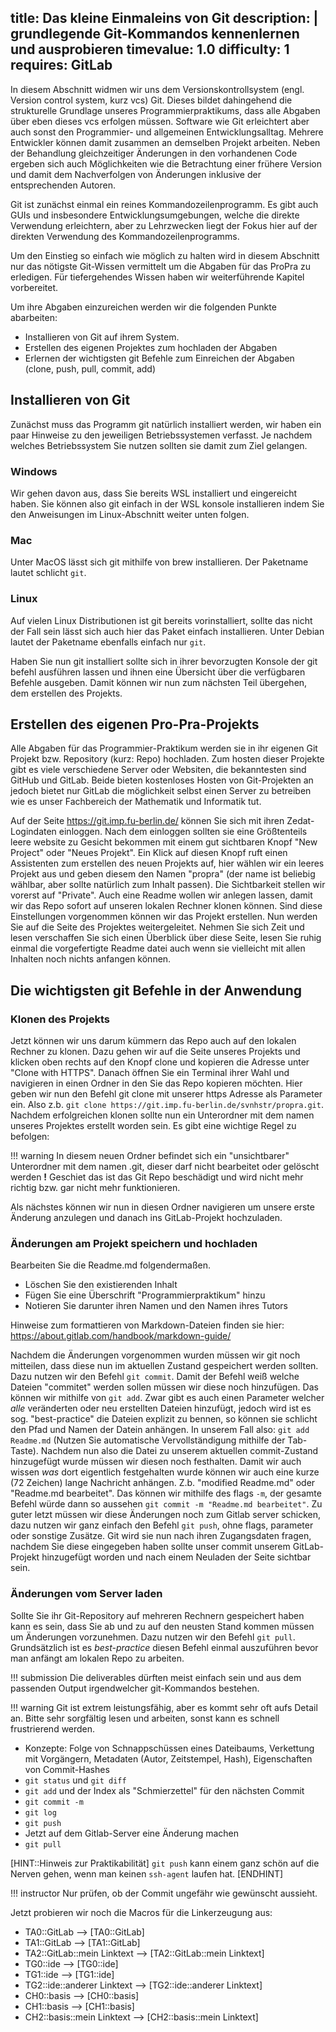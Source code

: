 title: Das kleine Einmaleins von Git
description: |
  grundlegende Git-Kommandos kennenlernen und ausprobieren
timevalue: 1.0
difficulty: 1
requires: GitLab
---

In diesem Abschnitt widmen wir uns dem Versionskontrollsystem (engl. Version control
system, kurz vcs) Git. Dieses bildet dahingehend die strukturelle Grundlage unseres
Programmierpraktikums, dass alle Abgaben über eben dieses vcs erfolgen müssen.
Software wie Git erleichtert aber auch sonst den Programmier- und allgemeinen
Entwicklungsalltag. Mehrere Entwickler können damit zusammen an demselben Projekt
arbeiten. Neben der Behandlung gleichzeitiger Änderungen in den vorhandenen Code
ergeben sich auch Möglichkeiten wie die Betrachtung einer frühere Version und damit dem
Nachverfolgen von Änderungen inklusive der entsprechenden Autoren.

Git ist zunächst einmal ein reines Kommandozeilenprogramm. Es gibt auch GUIs und insbesondere
Entwicklungsumgebungen, welche die direkte Verwendung erleichtern, aber zu Lehrzwecken liegt
der Fokus hier auf der direkten Verwendung des Kommandozeilenprogramms.

<!--Als Server gibt es inzwischen viele bekannte, größtenteils kostenlose, Websites wie z.B. GitHub, GitLab, GitTea oder BitBucket.-->

Um den Einstieg so einfach wie möglich zu halten wird in diesem Abschnitt nur das nötigste Git-Wissen vermittelt um die Abgaben für das ProPra zu erledigen. Für tiefergehendes Wissen haben wir weiterführende Kapitel vorbereitet.

Um ihre Abgaben einzureichen werden wir die folgenden Punkte abarbeiten:

- Installieren von Git auf ihrem System.
- Erstellen des eigenen Projektes zum hochladen der Abgaben
- Erlernen der wichtigsten git Befehle zum Einreichen der Abgaben (clone, push, pull, commit, add)

## Installieren von Git

Zunächst muss das Programm git natürlich installiert werden, wir haben ein paar Hinweise zu den jeweiligen Betriebssystemen verfasst. Je nachdem welches Betriebssystem Sie nutzen sollten sie damit zum Ziel gelangen.

### Windows

Wir gehen davon aus, dass Sie bereits WSL installiert und eingereicht haben. Sie können also git einfach in der WSL konsole installieren indem Sie den Anweisungen im Linux-Abschnitt weiter unten folgen.

### Mac
Unter MacOS lässt sich git mithilfe von brew installieren. Der Paketname lautet schlicht `git`.

### Linux
Auf vielen Linux Distributionen ist git bereits vorinstalliert, sollte das nicht der Fall sein lässt sich auch hier das Paket einfach installieren. Unter Debian lautet der Paketname ebenfalls einfach nur `git`.

Haben Sie nun git installiert sollte sich in ihrer bevorzugten Konsole der git befehl ausführen lassen und ihnen eine Übersicht über die verfügbaren Befehle ausgeben. Damit können wir nun zum nächsten Teil übergehen, dem erstellen des Projekts.

## Erstellen des eigenen Pro-Pra-Projekts

<!-- Diser abschnitt ist Uni-spezifisch und muss ggf. angepasst werden falls das ProPra an anderen Unis gelehrt wird -->

Alle Abgaben für das Programmier-Praktikum werden sie in ihr eigenen Git Projekt bzw. Repository (kurz: Repo) hochladen. Zum hosten dieser Projekte gibt es viele verschiedene Server oder Websiten, die bekanntesten sind GitHub und GitLab. Beide bieten kostenloses Hosten von Git-Projekten an jedoch bietet nur GitLab die möglichkeit selbst einen Server zu betreiben wie es unser Fachbereich der Mathematik und Informatik tut.

Auf der Seite https://git.imp.fu-berlin.de/ können Sie sich mit ihren Zedat-Logindaten einloggen. 
Nach dem einloggen sollten sie eine Größtenteils leere website zu Gesicht bekommen mit einem gut sichtbaren Knopf "New Project" oder "Neues Projekt".
Ein Klick auf diesen Knopf ruft einen Assistenten zum erstellen des neuen Projekts auf, hier wählen wir ein leeres Projekt aus und geben diesem den Namen "propra" (der name ist beliebig wählbar, aber sollte natürlich zum Inhalt passen). Die Sichtbarkeit stellen wir vorerst auf "Private". Auch eine Readme wollen wir anlegen lassen, damit wir das Repo sofort auf unseren lokalen Rechner klonen können.
Sind diese Einstellungen vorgenommen können wir das Projekt erstellen.
Nun werden Sie auf die Seite des Projektes weitergeleitet. Nehmen Sie sich Zeit und lesen verschaffen Sie sich einen Überblick über diese Seite, lesen Sie ruhig einmal die vorgefertigte Readme datei auch wenn sie vielleicht mit allen Inhalten noch nichts anfangen können.
<!-- nicht sicher ob das sinnvoll ist. ggf einfach weglassen -->

## Die wichtigsten git Befehle in der Anwendung

### Klonen des Projekts
Jetzt können wir uns darum kümmern das Repo auch auf den lokalen Rechner zu klonen.
Dazu gehen wir auf die Seite unseres Projekts und klicken oben rechts auf den Knopf clone und kopieren die Adresse unter "Clone with HTTPS".
Danach öffnen Sie ein Terminal ihrer Wahl und navigieren in einen Ordner in den Sie das Repo kopieren möchten.
Hier geben wir nun den Befehl git clone mit unserer https Adresse als Parameter ein. Also z.b. `git clone https://git.imp.fu-berlin.de/svnhstr/propra.git`.
Nachdem erfolgreichen klonen sollte nun ein Unterordner mit dem namen unseres Projektes erstellt worden sein.
Es gibt eine wichtige Regel zu befolgen:

!!! warning
    In diesem neuen Ordner befindet sich ein "unsichtbarer" Unterordner mit dem namen .git, dieser darf nicht bearbeitet oder gelöscht werden **!** Geschiet das ist das Git Repo beschädigt und wird nicht mehr richtig bzw. gar nicht mehr funktionieren.

Als nächstes können wir nun in diesen Ordner navigieren um unsere erste Änderung anzulegen und danach ins GitLab-Projekt hochzuladen.

### Änderungen am Projekt speichern und hochladen

Bearbeiten Sie die Readme.md folgendermaßen.

- Löschen Sie den existierenden Inhalt
- Fügen Sie eine Überschrift "Programmierpraktikum" hinzu
- Notieren Sie darunter ihren Namen und den Namen ihres Tutors

Hinweise zum formattieren von Markdown-Dateien finden sie hier: https://about.gitlab.com/handbook/markdown-guide/

Nachdem die Änderungen vorgenommen wurden müssen wir git noch mitteilen, dass diese nun im aktuellen Zustand gespeichert werden sollten.
Dazu nutzen wir den Befehl `git commit`. Damit der Befehl weiß welche Dateien "commitet" werden sollen müssen wir diese noch hinzufügen.
Das können wir mithilfe von `git add`. Zwar gibt es auch einen Parameter welcher *alle* veränderten oder neu erstellten Dateien hinzufügt, jedoch wird ist es sog. "best-practice" die Dateien explizit zu bennen, so können sie schlicht den Pfad und Namen der Datein anhängen. 
In unserem Fall also: `git add Readme.md` (Nutzen Sie automatische Vervollständigung mithilfe der Tab-Taste).
Nachdem nun also die Datei zu unserem aktuellen commit-Zustand hinzugefügt wurde müssen wir diesen noch festhalten. Damit wir auch wissen *was* dort eigentlich festgehalten wurde können wir auch eine kurze (72 Zeichen) lange Nachricht anhängen. Z.b. "modified Readme.md" oder "Readme.md bearbeitet".
Das können wir mithilfe des flags `-m`, der gesamte Befehl würde dann so aussehen `git commit -m "Readme.md bearbeitet"`.
Zu guter letzt müssen wir diese Änderungen noch zum Gitlab server schicken, dazu nutzen wir ganz einfach den Befehl `git push`, ohne flags, parameter oder sonstige Zusätze. Git wird sie nun nach ihren Zugangsdaten fragen, nachdem Sie diese eingegeben haben sollte unser commit unserem GitLab-Projekt hinzugefügt worden und nach einem Neuladen der Seite sichtbar sein.

### Änderungen vom Server laden

Sollte Sie ihr Git-Repository auf mehreren Rechnern gespeichert haben kann es sein, dass Sie ab und zu auf den neusten Stand kommen müssen um Änderungen vorzunehmen. Dazu nutzen wir den Befehl `git pull`. Grundsätzlich ist es *best-practice* diesen Befehl einmal auszuführen bevor man anfängt am lokalen Repo zu arbeiten.


!!! submission
    Die deliverables dürften meist einfach sein und aus dem passenden Output
    irgendwelcher git-Kommandos bestehen.

!!! warning
    Git ist extrem leistungsfähig, aber es kommt sehr oft aufs Detail an.
    Bitte sehr sorgfältig lesen und arbeiten, sonst kann es schnell frustrierend werden.

- Konzepte: Folge von Schnappschüssen eines Dateibaums, Verkettung mit Vorgängern, 
  Metadaten (Autor, Zeitstempel, Hash), Eigenschaften von Commit-Hashes
- `git status` und `git diff`
- `git add` und der Index als "Schmierzettel" für den nächsten Commit
- `git commit -m`
- `git log`
- `git push`
- Jetzt auf dem Gitlab-Server eine Änderung machen
- `git pull`

[HINT::Hinweis zur Praktikabilität]
  `git push` kann einem ganz schön auf die Nerven gehen, wenn man keinen
  `ssh-agent` laufen hat.
[ENDHINT]

!!! instructor
    Nur prüfen, ob der Commit ungefähr wie gewünscht aussieht.

Jetzt probieren wir noch die Macros für die Linkerzeugung aus:

- TA0::GitLab --> [TA0::GitLab] 
- TA1::GitLab --> [TA1::GitLab] 
- TA2::GitLab::mein Linktext --> [TA2::GitLab::mein Linktext] 
- TG0::ide --> [TG0::ide] 
- TG1::ide --> [TG1::ide] 
- TG2::ide::anderer Linktext --> [TG2::ide::anderer Linktext] 
- CH0::basis --> [CH0::basis] 
- CH1::basis --> [CH1::basis] 
- CH2::basis::mein Linktext --> [CH2::basis::mein Linktext] 
